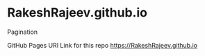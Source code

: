 # RakeshRajeev.github.io
Pagination

GitHub Pages URI Link for this repo https://RakeshRajeev.github.io
